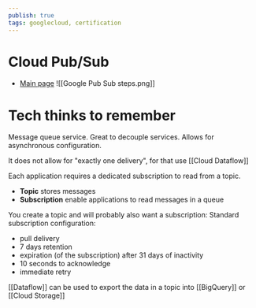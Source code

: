 ```yaml
---
publish: true
tags: googlecloud, certification
---
```


# Cloud Pub/Sub
- [Main page](https://cloud.google.com/pubsub)
![[Google Pub Sub steps.png]]

# Tech thinks to remember
Message queue service. Great to decouple services. Allows for asynchronous configuration.

It does not allow for "exactly one delivery", for that use [[Cloud Dataflow]]

Each application requires a dedicated subscription to read from a topic. 

- **Topic** stores messages
- **Subscription** enable applications to read messages in a queue


You create a topic and will probably also want a subscription:
Standard subscription configuration:
- pull delivery
- 7 days retention
- expiration (of the subscription) after 31 days of inactivity
- 10 seconds to acknowledge
- immediate retry

[[Dataflow]] can be used to export the data in a topic into [[BigQuery]] or [[Cloud Storage]]